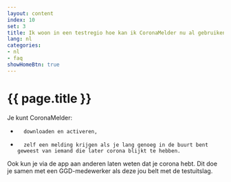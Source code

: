 ```yaml
---
layout: content
index: 10
set: 3
title: Ik woon in een testregio hoe kan ik CoronaMelder nu al gebruiken?
lang: nl
categories:
- nl
- faq
showHomeBtn: true
---
```


# {{ page.title }}

Je kunt CoronaMelder:
-    	downloaden en activeren,
-    	zelf een melding krijgen als je lang genoeg in de buurt bent geweest van iemand die later corona blijkt te hebben.
Ook kun je via de app aan anderen laten weten dat je corona hebt. Dit doe je samen met een GGD-medewerker als deze jou belt met de testuitslag.
